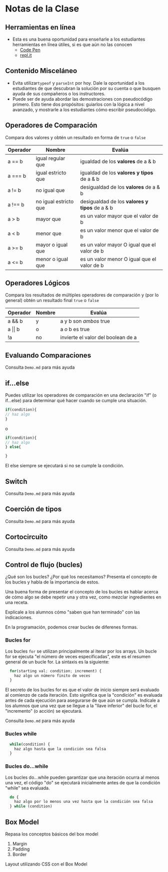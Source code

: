 ﻿# Notas de la Clase

<!-- NOTA PARA EL INSTRUCTOR: Si haces algún cambio en la clase, haz los cambios correspondientes en el README.md -->

## Herramientas en línea

- Esta es una buena oportunidad para enseñarle a los estudiantes herramientas en línea útiles, si es que aún no las conocen 
  - [Code Pen](https://codepen.io/pen/)
  - [repl.it](https://repl.it/languages/javascript)

## Contenido Misceláneo

- Evita utilizar`typeof` y `parseInt` por hoy. Dale la oportunidad a los estudiantes de que descubran la solución por su cuenta o que busquen ayuda de sus compañeros o los instructores.
- Puede ser de ayuda abordar las demostraciones con pseudocódigo primero. Esto tiene dos propósitos: guiarlos con la lógica a nivel avanzado, y mostrarle a los estudiantes cómo escribir pseudocódigo.

## Operadores de Comparación

Compara dos valores y obtén un resultado en forma de `true` o `false`  

| Operador | Nombre | Evalúa |
| -------- | ---- | --------- |
| a == b | igual regular que | igualdad de los **valores** de a & b |
| a === b | igual estricto que | igualdad de los **valores y tipos** de a & b |
| a != b | no igual que | desigualdad de los **valores** de a & b |
| a !== b | no igual estricto que | desigualdad de los **valores y tipos** de a & b |
| a > b | mayor que | es un valor mayor que el valor de b |
| a < b | menor que | es un valor menor que el valor de b |
| a >= b | mayor o igual que | es un valor mayor O igual que el valor de b |
| a <= b | menor o igual que | es un valor menor O igual que el valor de b |

## Operadores Lógicos

Compara los resultados de múltiples operadores de comparación y (por lo general) obtén un resultado final `true` o `false`

| Operador | Nombre | Evalúa |
| -------- | ---- | --------- |
| a && b   | y | a y b son *ambos* true |
| a &#124;&#124; b   | o   | a *o* b es true |
| !a       | no  | invierte el valor del boolean de a |

## Evaluando Comparaciones

Consulta `Demo.md` para más ayuda

## if...else

Puedes utilizar los operadores de comparación en una declaración "if" (o if...else) para determinar qué hacer cuando se cumple una situación.

```js
if(condition){
// haz algo
}
```

o

```js
if(condition){
// haz algo
} else{

}
```

El else siempre se ejecutará si no se cumple la condición.

## Switch

Consulta `Demo.md` para más ayuda

## Coerción de tipos

Consulta `Demo.md` para más ayuda

## Cortocircuito

Consulta `Demo.md` para más ayuda

## Control de flujo (bucles)

¿Qué son los bucles? ¿Por qué los necesitamos? Presenta el concepto de los bucles y habla de la importancia de estos.

Una buena forma de presentar el concepto de los bucles es hablar acerca de cómo algo se debe repetir una y otra vez, como mezclar ingredientes en una receta.

Explícale a los alumnos cómo "saben que han terminado" con las indicaciones.

En la programación, podemos crear bucles de diferenes formas.

### Bucles for

Los bucles `for` se utilizan principalmente al iterar por los arrays. Un bucle for se ejecuta "el número de veces especificadas", este es el resumen general de un bucle for. La sintaxis es la siguiente:

```javascript
  for(starting val; condition; increment) {
    haz algo un número finito de veces
  }
```

El secreto de los bucles for es que el valor de inicio siempre será evaluado al comienzo de cada iteración. Esto significa que la "condición" es evaluada antes de cada ejecución para asegurarse de que aún se cumpla. Indícale a los alumnos que una vez que se llegue a la "llave inferior" del bucle for, el "incremento" (o acción) se ejecutará.

Consulta `Demo.md` para más ayuda

### Bucles while

```javascript
  while(condition) {
    haz algo hasta que la condición sea falsa
  }
```

### Bucles do...while

Los bucles do...while pueden garantizar que una iteración ocurra al menos una vez, el código "do" se ejecutará inicialmente antes de que la condición "while" sea evaluada.

```javascript
  do {
    haz algo por lo menos una vez hasta que la condición sea falsa
  } while (condition)
```

## Box Model

Repasa los conceptos básicos del box model

1. Margin
1. Padding
1. Border

Layout utilizando CSS con el Box Model
